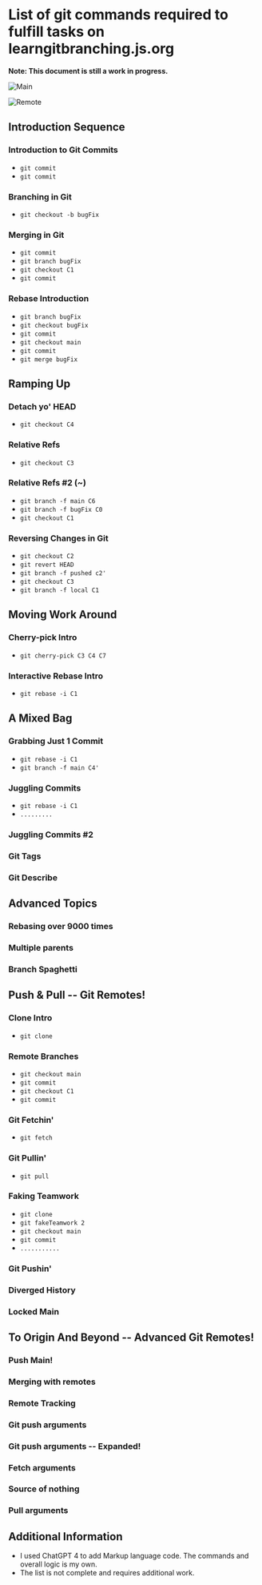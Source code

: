 # List of git commands required to fulfill tasks on learngitbranching.js.org

**Note: This document is still a work in progress.**

![Main](Main.jpg)

![Remote](Remote.jpg)

## Introduction Sequence

### Introduction to Git Commits
- `git commit`
- `git commit`

### Branching in Git
- `git checkout -b bugFix`

### Merging in Git
- `git commit`
- `git branch bugFix`
- `git checkout C1`
- `git commit`

### Rebase Introduction
- `git branch bugFix`
- `git checkout bugFix`
- `git commit`
- `git checkout main`
- `git commit`
- `git merge bugFix`

## Ramping Up

### Detach yo' HEAD
- `git checkout C4`

### Relative Refs
- `git checkout C3`

### Relative Refs #2 (~)
- `git branch -f main C6`
- `git branch -f bugFix C0`
- `git checkout C1`

### Reversing Changes in Git
- `git checkout C2`
- `git revert HEAD`
- `git branch -f pushed c2'`
- `git checkout C3`
- `git branch -f local C1`

## Moving Work Around

### Cherry-pick Intro
- `git cherry-pick C3 C4 C7`

### Interactive Rebase Intro
- `git rebase -i C1`

## A Mixed Bag

### Grabbing Just 1 Commit
- `git rebase -i C1`
- `git branch -f main C4'`

### Juggling Commits
- `git rebase -i C1`
- `.........`

### Juggling Commits #2

### Git Tags

### Git Describe

## Advanced Topics

### Rebasing over 9000 times

### Multiple parents

### Branch Spaghetti

## Push & Pull -- Git Remotes!

### Clone Intro
- `git clone`

### Remote Branches
- `git checkout main`
- `git commit`
- `git checkout C1`
- `git commit`

### Git Fetchin'
- `git fetch`

### Git Pullin'
- `git pull`

### Faking Teamwork
- `git clone`
- `git fakeTeamwork 2`
- `git checkout main`
- `git commit`
- `...........`

### Git Pushin'

### Diverged History

### Locked Main

## To Origin And Beyond -- Advanced Git Remotes!

### Push Main!

### Merging with remotes

### Remote Tracking

### Git push arguments

### Git push arguments -- Expanded!

### Fetch arguments

### Source of nothing

### Pull arguments

## Additional Information
- I used ChatGPT 4 to add Markup language code. The commands and overall logic is my own.
- The list is not complete and requires additional work.
